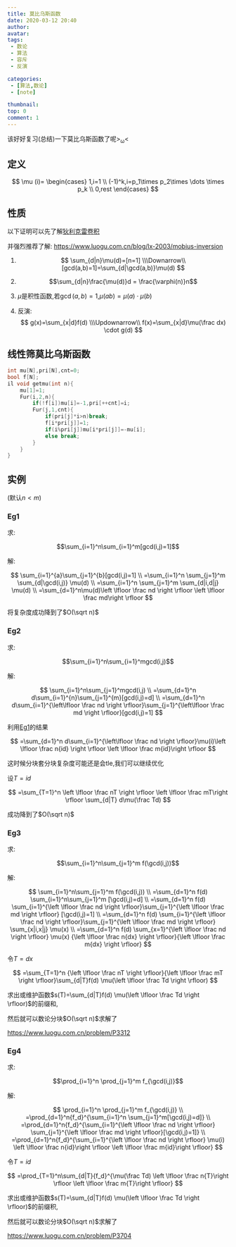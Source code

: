 ```yaml
---
title: 莫比乌斯函数 
date: 2020-03-12 20:40
author: 
avatar:
tags: 
 - 数论
 - 算法
 - 容斥
 - 反演

categories:
 - [算法,数论]
 - [note]

thumbnail: 
top: 0 
comment: 1
---
```


该好好复习(总结)一下莫比乌斯函数了呢$\mathcal{>_\omega<}$

## 定义

$$
\mu (i)=
\begin{cases}
1,i=1
\\
(-1)^k,i=p_1\times p_2\times \dots \times p_k
\\
0,rest
\end{cases}
$$

## 性质

以下证明可以先了解[狄利克雷卷积](/posts/di-li-ke-lei-juan-ji)

并强烈推荐了解: https://www.luogu.com.cn/blog/lx-2003/mobius-inversion

1. $$
   \sum_{d|n}\mu(d)=[n=1]
   \\\Downarrow\\
   [gcd(a,b)=1]=\sum_{d|\gcd(a,b)}\mu(d)
   $$

2. $$\sum_{d|n}\frac{\mu(d)}d = \frac{\varphi(n)}n$$
   
3. $\mu$是积性函数,若$\gcd(a,b)=1$,$\mu(ab)=\mu(a)\cdot\mu(b)$
   
4. 反演:
   $$
   g(x)=\sum_{x|d}f(d)
   \\\Updownarrow\\
   f(x)=\sum_{x|d}\mu(\frac dx) \cdot g(d)
   $$

## 线性筛莫比乌斯函数

```cpp
int mu[N],pri[N],cnt=0;
bool f[N];
il void getmu(int n){
    mu[1]=1;
    Fur(i,2,n){
        if(!f[i])mu[i]=-1,pri[++cnt]=i;
        Fur(j,1,cnt){
            if(pri[j]*i>n)break;
            f[i*pri[j]]=1;
            if(i%pri[j])mu[i*pri[j]]=-mu[i];
            else break;
        }
    }
}
```

## 实例

(默认$n<m$)

### Eg1

求:

$$\sum_{i=1}^n\sum_{i=1}^m[gcd(i,j)=1]$$

解:

$$
\sum_{i=1}^{a}\sum_{j=1}^{b}[gcd(i,j)=1]
\\
=\sum_{i=1}^n \sum_{j=1}^m
\sum_{d|\gcd(i,j)} \mu(d)
\\
=\sum_{i=1}^n \sum_{j=1}^m
\sum_{d|i,d|j} \mu(d)
\\
=\sum_{d=1}^n\mu(d)\left \lfloor \frac nd \right \rfloor \left \lfloor \frac md\right \rfloor
$$

将复杂度成功降到了$O(\sqrt n)$

### Eg2

求:

$$\sum_{i=1}^n\sum_{i=1}^mgcd(i,j)$$

解:

$$
\sum_{i=1}^n\sum_{j=1}^mgcd(i,j)
\\
=\sum_{d=1}^n d\sum_{i=1}^{n}\sum_{j=1}^{m}[gcd(i,j)=d]
\\
=\sum_{d=1}^n d\sum_{i=1}^{\left\lfloor \frac nd \right \rfloor}\sum_{j=1}^{\left\lfloor \frac md \right \rfloor}[gcd(i,j)=1]
$$

利用[Eg1](#eg1)的结果

$$
=\sum_{d=1}^n d\sum_{i=1}^{\left\lfloor \frac nd \right \rfloor}\mu(i)\left \lfloor \frac n{id} \right \rfloor \left \lfloor \frac m{id}\right \rfloor
$$

这时候分块套分块复杂度可能还是会tle,我们可以继续优化

设$T=id$

$$
=\sum_{T=1}^n \left \lfloor \frac nT \right \rfloor \left \lfloor \frac mT\right \rfloor \sum_{d|T} d\mu(\frac Td)
$$

成功降到了$O(\sqrt n)$

### Eg3

求:

$$\sum_{i=1}^n\sum_{j=1}^m f(\gcd(i,j))$$

解:

$$
\sum_{i=1}^n\sum_{j=1}^m f(\gcd(i,j))
\\
=\sum_{d=1}^n f(d) \sum_{i=1}^n\sum_{j=1}^m [\gcd(i,j)=d]
\\
=\sum_{d=1}^n f(d) \sum_{i=1}^{\left \lfloor \frac nd \right \rfloor}\sum_{j=1}^{\left \lfloor \frac md \right \rfloor} [\gcd(i,j)=1]
\\
=\sum_{d=1}^n f(d) \sum_{i=1}^{\left \lfloor \frac nd \right \rfloor}\sum_{j=1}^{\left \lfloor \frac md \right \rfloor} \sum_{x|i,x|j} \mu(x)
\\
=\sum_{d=1}^n f(d) \sum_{x=1}^{\left \lfloor \frac nd \right \rfloor} \mu(x) {\left \lfloor \frac n{dx} \right \rfloor}{\left \lfloor \frac m{dx} \right \rfloor}
$$

令$T=dx$

$$
=\sum_{T=1}^n {\left \lfloor \frac nT \right \rfloor}{\left \lfloor \frac mT \right \rfloor}\sum_{d|T}f(d) \mu(\left \lfloor \frac Td \right \rfloor) 
$$

求出或维护函数$s(T)=\sum_{d|T}f(d) \mu(\left \lfloor \frac Td \right \rfloor)$的前缀和,

然后就可以数论分块$O(\sqrt n)$求解了

https://www.luogu.com.cn/problem/P3312

### Eg4

求:

$$\prod_{i=1}^n \prod_{j=1}^m f_{\gcd(i,j)}$$

解:

$$
\prod_{i=1}^n \prod_{j=1}^m f_{\gcd(i,j)}
\\
=\prod_{d=1}^n{f_d}^{\sum_{i=1}^n \sum_{j=1}^m[\gcd(i,j)=d]}
\\
=\prod_{d=1}^n{f_d}^{\sum_{i=1}^{\left \lfloor \frac nd \right \rfloor} \sum_{j=1}^{\left \lfloor \frac md \right \rfloor}[\gcd(i,j)=1]}
\\
=\prod_{d=1}^n{f_d}^{\sum_{i=1}^{\left \lfloor \frac nd \right \rfloor} \mu(i) \left \lfloor \frac n{id}\right \rfloor \left \lfloor \frac m{id}\right \rfloor}
$$

令$T=id$

$$
=\prod_{T=1}^n\sum_{d|T}{f_d}^{\mu(\frac Td) \left \lfloor \frac n{T}\right \rfloor \left \lfloor \frac m{T}\right \rfloor}
$$

求出或维护函数$s(T)=\sum_{d|T}f(d) \mu(\left \lfloor \frac Td \right \rfloor)$的前缀积,

然后就可以数论分块$O(\sqrt n)$求解了

https://www.luogu.com.cn/problem/P3704
